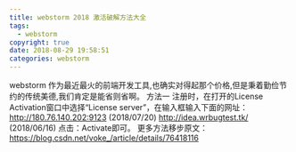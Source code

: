 ```yaml
---
title: webstorm 2018 激活破解方法大全
tags:
  - webstorm
copyright: true
date: 2018-08-29 19:58:51
categories: webstorm
---
```

webstorm 作为最近最火的前端开发工具,也确实对得起那个价格,但是秉着勤俭节约的传统美德,我们肯定是能省则省啊。<!-- more -->
方法一
注册时，在打开的License Activation窗口中选择“License server”，在输入框输入下面的网址：
http://180.76.140.202:9123 (2018/07/20)
http://idea.wrbugtest.tk/ (2018/06/16)
点击：Activate即可。
更多方法移步原文：https://blog.csdn.net/voke_/article/details/76418116